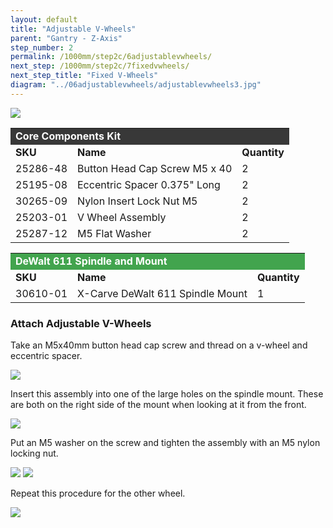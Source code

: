 ```yaml
---
layout: default
title: "Adjustable V-Wheels"
parent: "Gantry - Z-Axis"
step_number: 2
permalink: /1000mm/step2c/6adjustablevwheels/
next_step: /1000mm/step2c/7fixedvwheels/
next_step_title: "Fixed V-Wheels"
diagram: "../06adjustablevwheels/adjustablevwheels3.jpg"
---
```


<img src="../../../photo/jpfs_DSC2746.jpg">

<table>
  <tr>
    <td style="color:#fff;background: #383838" colspan="3">
      <b>Core Components Kit</b>
    </td>
  </tr>
  <tr>
    <td>
      <b>SKU</b>
    </td>
    <td>
      <b>Name</b>
    </td>
    <td>
      <b>Quantity</b>
    </td>
  </tr>
  <tr>
    <td>
      25286-48
    </td>
    <td>
      Button Head Cap Screw M5 x 40
    </td>
    <td>
      2
    </td>
  </tr>
  <tr>
    <td>
      25195-08
    </td>
    <td>
      Eccentric Spacer 0.375" Long
    </td>
    <td>
      2
    </td>
  </tr>
  <tr>
    <td>
      30265-09
    </td>
    <td>
      Nylon Insert Lock Nut M5
    </td>
    <td>
      2
    </td>
  </tr>
  <tr>
    <td>
      25203-01
    </td>
    <td>
      V Wheel Assembly
    </td>
    <td>
      2
    </td>
  </tr>
  <tr>
    <td>
      25287-12
    </td>
    <td>
      M5 Flat Washer
    </td>
    <td>
      2
    </td>
  </tr>
</table>
<table>
  <tr>
    <td style="color:#fff;background: #42a44e" colspan="3">
      <b>DeWalt 611 Spindle and Mount</b>
    </td>
  </tr>
  <tr>
    <td>
      <b>SKU</b>
    </td>
    <td>
      <b>Name</b>
    </td>
    <td>
      <b>Quantity</b>
    </td>
  </tr>
  <tr>
    <td>
      30610-01
    </td>
    <td>
      X-Carve DeWalt 611 Spindle Mount
    </td>
    <td>
      1
    </td>
  </tr>
</table>

<h3>Attach Adjustable V-Wheels</h3>

Take an M5x40mm button head cap screw and thread on a v-wheel and eccentric spacer.

<img src="../../step2/photo/jpfs_DSC2736.jpg">

Insert this assembly into one of the large holes on the spindle mount. These are both on the right side of the mount when looking at it from the front. 

<img src="../../step2/photo/jpfs_DSC2737.jpg">

Put an M5 washer on the screw and tighten the assembly with an M5 nylon locking nut.

<img src="../../../photo/jpfs_DSC2744.jpg">

<img src="../../../photo/jpfs_DSC2745.jpg">

Repeat this procedure for the other wheel.

<img src="../../../photo/jpfs_DSC2746.jpg">
